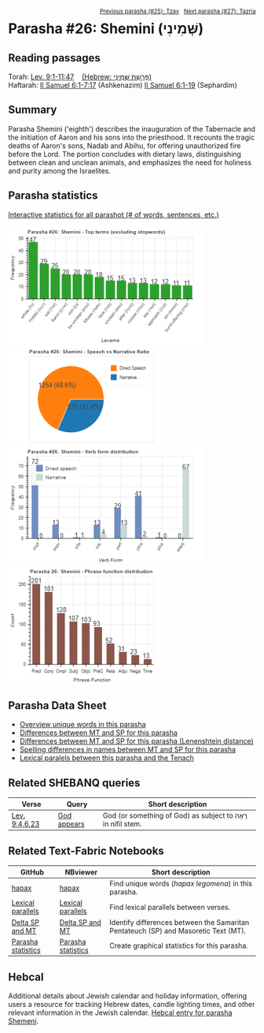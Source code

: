 <span style="float: right;"><sup><a href="../25%20-%20Tzav">Previous parasha (#25): Tzav</a> &nbsp;&nbsp;<a href="../27%20-%20Tazria">Next parasha (#27): Tazria</a></sup></span>

# Parasha #26: Shemini (שְּׁמִינִי)

## Reading passages

Torah: <a href="https://www.stepbible.org/?q=version=NASB2020|reference=Lev.9:1-11:47&options=HNVUG" target="_blank">Lev. 9:1-11:47</a> &nbsp;&nbsp; <a href="https://tikkun.io/#/p/shemini" target="_blank">(Hebrew: פָּרָשַׁת שְּׁמִינִי)</a><br>
Haftarah: <a href="https://www.stepbible.org/?q=version=NASB2020|reference=Jer.7:21-8:3+9:22-23&options=HNVUG" target="_blank">II Samuel 6:1-7:17</a> (Ashkenazim)
<a href="https://www.stepbible.org/?q=version=NASB2020|reference=Jer.7:21-8:3+9:22-23&options=HNVUG" target="_blank">II Samuel 6:1-19</a> (Sephardim)

## Summary

Parasha Shemini ('eighth') describes the inauguration of the Tabernacle and the initiation of Aaron and his sons into the priesthood. It recounts the tragic deaths of Aaron's sons, Nadab and Abihu, for offering unauthorized fire before the Lord. The portion concludes with dietary laws, distinguishing between clean and unclean animals, and emphasizes the need for holiness and purity among the Israelites​​.

## Parasha statistics

<a href="../../General/metrics_distribution.html" target="_blank">Interactive statistics for all parashot (# of words, sentences, etc.)</a>

<img src="top_terms.png">
<img src="speech_narrative_ratio.png">
<img src="verbform_distribution.png">
<img src="phrase_function_distribution.png">

## Parasha Data Sheet

<ul><li><a href="https://tonyjurg.github.io/Parashot/WeeklyParasha/26%20-%20Shemini/hapax_legomena(Shemini).html" target="_blank">Overview unique words in this parasha</a>
</li><li><a href="https://tonyjurg.github.io/Parashot/WeeklyParasha/26%20-%20Shemini/differences_MT_SP(Shemini).html" target="_blank">Differences between MT and SP for this parasha</a>
</li><li><a href="https://tonyjurg.github.io/Parashot/WeeklyParasha/26%20-%20Shemini/levenshtein_differences_MT_SP(Shemini).html" target="_blank">Differences between MT and SP for this parasha (Lenenshtein distance)</a>
</li><li><a href="https://tonyjurg.github.io/Parashot/WeeklyParasha/26%20-%20Shemini/spelling_differences_SP_MT(Shemini).html" target="_blank">Spelling differences in names between MT and SP for this parasha</a>
</li><li><a href="https://tonyjurg.github.io/Parashot/WeeklyParasha/26%20-%20Shemini/lexical_parallels(Shemini).html" target="_blank">Lexical paralels between this parasha and the Tenach</a>
</li></ul>

## Related SHEBANQ queries

Verse | Query | Short description
--- | --- | --- 
<a href="https://www.stepbible.org/?q=version=NASB2020\|reference=Lev.9:4,6,23&options=HNVUG" target="_blank">Lev. 9:4,6,23 </a> | <a href="https://shebanq.ancient-data.org/hebrew/text?iid=6876&version=2021&page=1&mr=r&qw=q" target="_blank">God appears</a> | God (or something of God) as subject to רָאָה in nifil stem.


## Related Text-Fabric Notebooks

GitHub | NBviewer | Short description
---|---|---
<a href="https://github.com/tonyjurg/Parashot/tree/main/WeeklyParasha/26%20-%20Shemini/hapax.ipynb" target="_blank">hapax</a> | <a href="https://nbviewer.org/github/tonyjurg/Parashot/blob/main/WeeklyParasha/26%20-%20Shemini/hapax.ipynb" target="_blank">hapax</a>| Find unique words (*hapax legomena*) in this parasha.
<a href="https://github.com/tonyjurg/Parashot/tree/main/WeeklyParasha/26%20-%20Shemini/lexical_parallels.ipynb" target="_blank">Lexical parallels</a> | <a href="https://nbviewer.org/github/tonyjurg/Parashot/blob/main/WeeklyParasha/26%20-%20Shemini/lexical_parallels.ipynb" target="_blank">Lexical parallels</a>| Find lexical parallels between verses.
<a href="https://github.com/tonyjurg/Parashot/tree/main/WeeklyParasha/26%20-%20Shemini/delta_mt_and_sp.ipynb" target="_blank">Delta SP and MT</a> | <a href="https://nbviewer.org/github/tonyjurg/Parashot/blob/main/WeeklyParasha/26%20-%20Shemini/delta_mt_and_sp.ipynb" target="_blank">Delta SP and MT</a>| Identify differences between the Samaritan Pentateuch (SP) and Masoretic Text (MT).
<a href="https://github.com/tonyjurg/Parashot/tree/main/WeeklyParasha/26%20-%20Shemini/parasha_analysis.ipynb" target="_blank">Parasha statistics</a> | <a href="https://nbviewer.org/github/tonyjurg/Parashot/blob/main/WeeklyParasha/26%20-%20Shemini/parasha_analysis.ipynb" target="_blank">Parasha statistics</a>| Create graphical statistics for this parasha.

## Hebcal

Additional details about Jewish calendar and holiday information, offering users a resource for tracking Hebrew dates, candle lighting times, and other relevant information in the Jewish calendar. <a href="https://www.hebcal.com/sedrot/shemini" target="_blank">Hebcal entry for parasha Shemeni</a>.

